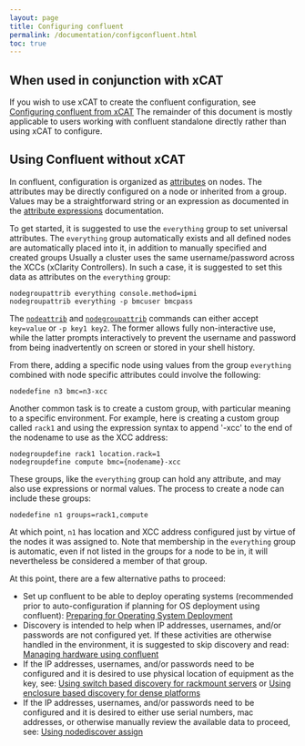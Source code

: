 ```yaml
---
layout: page
title: Configuring confluent
permalink: /documentation/configconfluent.html
toc: true
---
```


## When used in conjunction with xCAT

If you wish to use xCAT to create the confluent configuration, see
[Configuring confluent from xCAT](../advanced_topics/xcatconfluentsetup.md)
The remainder of this document is mostly applicable to users working with confluent
standalone directly rather than using xCAT to configure.

## Using Confluent without xCAT

In confluent, configuration is organized as [attributes](../user_reference/node_attributes.md) on nodes.  The 
attributes may be directly configured on a node or inherited from a group.
Values may be a straightforward string or an expression as documented in 
the [attribute expressions](../user_reference/attributeexpressions.md)
documentation.

To get started, it is suggested to use the `everything` group to set universal attributes.
The `everything` group automatically exists and all defined nodes are automatically
placed into it, in addition to manually specified and created groups
Usually a cluster uses the same username/password across the XCCs (xClarity Controllers).  In such a case, it is
suggested to set this data as attributes on the `everything` group:

	nodegroupattrib everything console.method=ipmi
	nodegroupattrib everything -p bmcuser bmcpass

The [`nodeattrib`](../manuals/nodeattrib.md) and [`nodegroupattrib`](../manuals/nodegroupattrib.md) commands can either accept `key=value` or `-p key1 key2`. The former allows fully non-interactive use, while the
latter prompts interactively to prevent the username and password from being inadvertently on screen or stored in your shell history.

From there, adding a specific node using values from the group `everything` combined with node specific attributes could involve the following:

	nodedefine n3 bmc=n3-xcc

Another common task is to create a custom group, with particular meaning to a specific environment.  For example, here is creating a custom group called `rack1` and
using the expression syntax to append '-xcc' to the end of the nodename to use as the XCC address:

	nodegroupdefine rack1 location.rack=1
	nodegroupdefine compute bmc={nodename}-xcc

These groups, like the `everything` group can hold any attribute, and may also use expressions or normal values.  The process to create a node can include these groups:

	nodedefine n1 groups=rack1,compute

At which point, `n1` has location and XCC address configured just by virtue of the nodes it was assigned to.  Note that membership in
the `everything` group is automatic, even if not listed in the groups for a node to be in, it will nevertheless be considered a member of that group.

At this point, there are a few alternative paths to proceed:

* Set up confluent to be able to deploy operating systems (recommended prior to auto-configuration if planning for OS deployment using confluent): [Preparing for Operating System Deployment](../advanced_topics/confluentosdeploy.md)
* Discovery is intended to help when IP addresses, usernames, and/or passwords are not configured yet. If these activities are otherwise handled in the environment, it is suggested to skip discovery and read: [Managing hardware using confluent](../miscellaneous/manageconfluent.md)
* If the IP addresses, usernames, and/or passwords need to be configured and it is desired to use physical location of equipment as the key, see: [Using switch based discovery for rackmount servers](../advanced_topics/confluentswitchdisco.md) or [Using enclosure based discovery for dense platforms](../advanced_topics/confluentenclosuredisco.md)
* If the IP addresses, usernames, and/or passwords need to be configured and it is desired to either use serial numbers, mac addresses, or otherwise manually review the available data to proceed, see: [Using nodediscover assign](../advanced_topics/confluentnodeassign.md)
